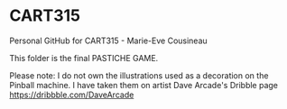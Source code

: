 # CART315
Personal GitHub for CART315 - Marie-Eve Cousineau

This folder is the final PASTICHE GAME.

Please note: I do not own the illustrations used as a decoration on the Pinball machine.
I have taken them on artist Dave Arcade's Dribble page https://dribbble.com/DaveArcade
